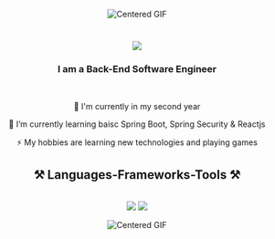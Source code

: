 <p align="center">
  <img src="https://steamuserimages-a.akamaihd.net/ugc/1709660933254312726/649C006B7A8D8EE5420B99F1F7311DB19AB263AB/?imw=637&imh=358&ima=fit&impolicy=Letterbox&imcolor=%23000000&letterbox=true" alt="Centered GIF" style="max-width: 100%; height: auto;">
</p>
<h1 align="center">
    <img src="https://readme-typing-svg.herokuapp.com/?font=Righteous&size=35&center=true&vCenter=true&width=500&height=70&duration=4000&lines=Hi+There!+👋;+I'm+Thái;" />
</h1>

<h3 align="center">I am a Back-End Software Engineer</h3>

<br/>

<div align="center">
 
 🔭 I'm currently in my second year
 
 🌱 I’m currently learning baisc Spring Boot, Spring Security & Reactjs

⚡ My hobbies are learning new technologies and playing games

 </div>

<h2 align="center">⚒️ Languages-Frameworks-Tools ⚒️</h2>
<br/>
<div align="center">
    <img src="https://skillicons.dev/icons?i=react,bootstrap,html,css,vscode,github,git" />
    <img src="https://skillicons.dev/icons?i=spring,hibernate,java,mysql" />
</div>
</p>

<p align="center">
<img src="https://safebooru.org//images/4426/25fe65cbd2f79138d845887dcf2fdbe472fdc439.gif" alt="Centered GIF" style="max-width: 100%; height: auto;">
</p>

</div>
